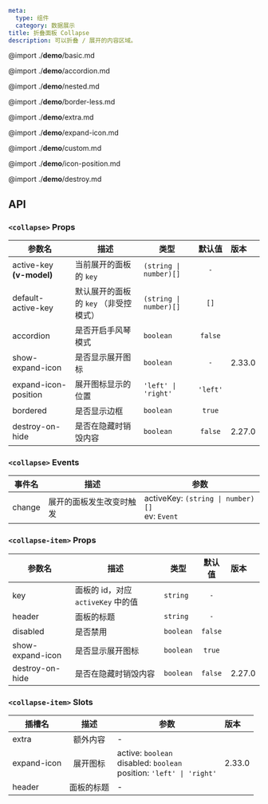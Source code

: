 ```yaml
meta:
  type: 组件
  category: 数据展示
title: 折叠面板 Collapse
description: 可以折叠 / 展开的内容区域。
```

@import ./__demo__/basic.md

@import ./__demo__/accordion.md

@import ./__demo__/nested.md

@import ./__demo__/border-less.md

@import ./__demo__/extra.md

@import ./__demo__/expand-icon.md

@import ./__demo__/custom.md

@import ./__demo__/icon-position.md

@import ./__demo__/destroy.md

## API


### `<collapse>` Props

|参数名|描述|类型|默认值|版本|
|---|---|---|:---:|:---|
|active-key **(v-model)**|当前展开的面板的 `key`|`(string \| number)[]`|`-`||
|default-active-key|默认展开的面板的 `key` （非受控模式）|`(string \| number)[]`|`[]`||
|accordion|是否开启手风琴模式|`boolean`|`false`||
|show-expand-icon|是否显示展开图标|`boolean`|`-`|2.33.0|
|expand-icon-position|展开图标显示的位置|`'left' \| 'right'`|`'left'`||
|bordered|是否显示边框|`boolean`|`true`||
|destroy-on-hide|是否在隐藏时销毁内容|`boolean`|`false`|2.27.0|
### `<collapse>` Events

|事件名|描述|参数|
|---|---|---|
|change|展开的面板发生改变时触发|activeKey: `(string \| number)[]`<br>ev: `Event`|




### `<collapse-item>` Props

|参数名|描述|类型|默认值|版本|
|---|---|---|:---:|:---|
|key|面板的 id，对应 `activeKey` 中的值|`string`|`-`||
|header|面板的标题|`string`|`-`||
|disabled|是否禁用|`boolean`|`false`||
|show-expand-icon|是否显示展开图标|`boolean`|`true`||
|destroy-on-hide|是否在隐藏时销毁内容|`boolean`|`false`|2.27.0|
### `<collapse-item>` Slots

|插槽名|描述|参数|版本|
|---|:---:|---|:---|
|extra|额外内容|-||
|expand-icon|展开图标|active: `boolean`<br>disabled: `boolean`<br>position: `'left' \| 'right'`|2.33.0|
|header|面板的标题|-||


